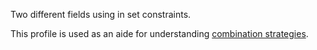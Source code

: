 Two different fields using in set constraints.

This profile is used as an aide for understanding [combination strategies](https://github.com/finos/datahelix/blob/master/docs/UserGuide.md#combination-strategies).
